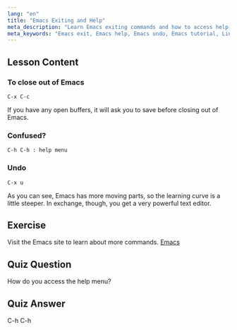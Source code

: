 ```yaml
---
lang: "en"
title: "Emacs Exiting and Help"
meta_description: "Learn Emacs exiting commands and how to access help. Understand basic Emacs navigation and undo functions in this beginner-friendly tutorial."
meta_keywords: "Emacs exit, Emacs help, Emacs undo, Emacs tutorial, Linux text editor, beginner guide"
---
```


## Lesson Content

### To close out of Emacs

```
C-x C-c
```

If you have any open buffers, it will ask you to save before closing out of Emacs.

### Confused?

```
C-h C-h : help menu
```

### Undo

```
C-x u
```

As you can see, Emacs has more moving parts, so the learning curve is a little steeper. In exchange, though, you get a very powerful text editor.

## Exercise

Visit the Emacs site to learn about more commands. [Emacs](https://www.gnu.org/software/emacs/)

## Quiz Question

How do you access the help menu?

## Quiz Answer

C-h C-h
